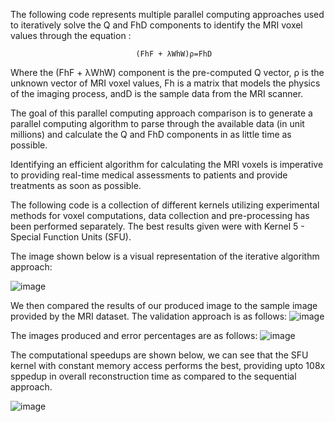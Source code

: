 The following code represents multiple parallel computing approaches used to iteratively solve the Q and FhD components to identify the MRI voxel values through the equation :

                                (FhF + λWhW)ρ=FhD

Where the (FhF + λWhW) component is the pre-computed Q vector, ρ is the unknown vector of MRI voxel values, Fh is a matrix that models the physics of the imaging process, andD is the sample data from the MRI scanner.

The goal of this parallel computing approach comparison is to generate a parallel computing algorithm to parse through the available data (in unit millions) and calculate the Q and FhD components in as little time as possible. 

Identifying an efficient algorithm for calculating the MRI voxels is imperative to providing real-time medical assessments to patients and provide treatments as soon as possible.

The following code is a collection of different kernels utilizing experimental methods for voxel computations, data collection and pre-processing has been performed separately. The best results given were with Kernel 5 - Special Function Units (SFU).

The image shown below is a visual representation of the iterative algorithm approach:

![image](https://user-images.githubusercontent.com/80390906/231824788-ce4db252-bfd0-4d6c-ad5f-52f547653d2c.png)

We then compared the results of our produced image to the sample image provided by the MRI dataset.
The validation approach is as follows:
![image](https://user-images.githubusercontent.com/80390906/231825479-6a5f748f-1725-4a3f-b7a5-7fdd4d1b68b8.png)

The images produced and error percentages are as follows:
![image](https://user-images.githubusercontent.com/80390906/231824622-0d9e96e4-4edb-4a45-93d1-e787b43ddb9a.png)

The computational speedups are shown below, we can see that the SFU kernel with constant memory access performs the best, providing upto 108x sppedup in overall reconstruction time as compared to the sequential approach.

![image](https://user-images.githubusercontent.com/80390906/231826201-6da7e010-aced-4f3d-9489-50a6ae18468f.png)

